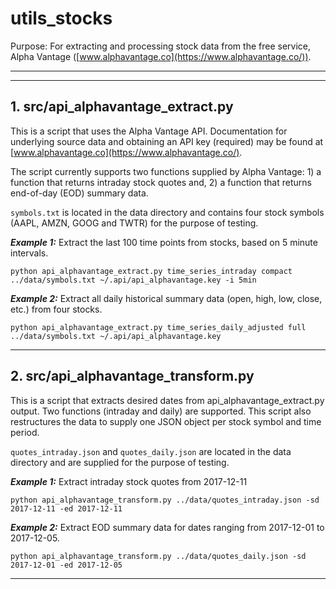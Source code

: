 # utils_stocks
Purpose: For extracting and processing stock data from the free service, Alpha Vantage ([www.alphavantage.co](https://www.alphavantage.co/)).

-----------
-----------

## 1. src/api_alphavantage_extract.py

This is a script that uses the Alpha Vantage API. Documentation for underlying source data and obtaining an API key (required) may be found at [www.alphavantage.co](https://www.alphavantage.co/).

The script currently supports two functions supplied by Alpha Vantage: 1) a function that returns intraday stock quotes and, 2) a function that returns end-of-day (EOD) summary data.

`symbols.txt` is located in the data directory and contains four stock symbols (AAPL, AMZN, GOOG and TWTR) for the purpose of testing.


***Example 1:*** Extract the last 100 time points from stocks, based on 5 minute intervals.
```
python api_alphavantage_extract.py time_series_intraday compact ../data/symbols.txt ~/.api/api_alphavantage.key -i 5min 
```

***Example 2:*** Extract all daily historical summary data (open, high, low, close, etc.) from four stocks.
```
python api_alphavantage_extract.py time_series_daily_adjusted full ../data/symbols.txt ~/.api/api_alphavantage.key
```

-----------

## 2. src/api_alphavantage_transform.py

This is a script that extracts desired dates from api_alphavantage_extract.py output. Two functions (intraday and daily) are supported. This script also restructures the data to supply one JSON object per stock symbol and time period.

`quotes_intraday.json` and `quotes_daily.json` are located in the data directory and are supplied for the purpose of testing.


***Example 1:*** Extract intraday stock quotes from 2017-12-11
```
python api_alphavantage_transform.py ../data/quotes_intraday.json -sd 2017-12-11 -ed 2017-12-11
```

***Example 2:*** Extract EOD summary data for dates ranging from 2017-12-01 to 2017-12-05.
```
python api_alphavantage_transform.py ../data/quotes_daily.json -sd 2017-12-01 -ed 2017-12-05
```

-----------

